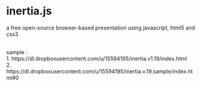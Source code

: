 inertia.js
==========

a free open-source browser-based presentation using javascript, html5 and css3

<br/>
sample :<br/> 
1. https://dl.dropboxusercontent.com/u/15594195/inertia.v1.19/index.html <br/>
2. https://dl.dropboxusercontent.com/u/15594195/inertia.v.19.sample/index.html#0
